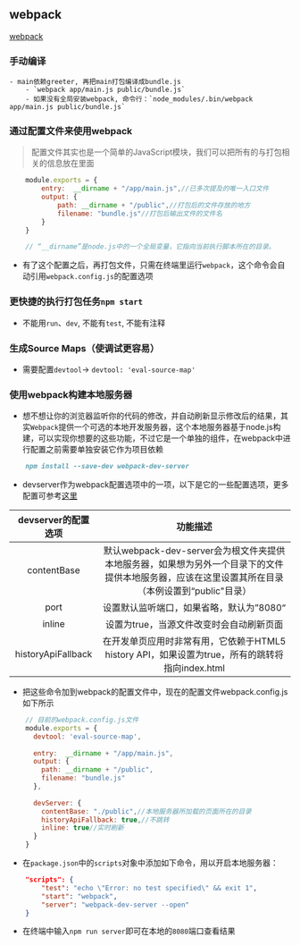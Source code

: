 ## webpack

[webpack](www.jianshu.com/p/42e11515c10f)

### 手动编译 
    - main依赖greeter, 再把main打包编译成bundle.js
        - `webpack app/main.js public/bundle.js` 
        - 如果没有全局安装webpack, 命令行：`node_modules/.bin/webpack app/main.js public/bundle.js`
        
### 通过配置文件来使用webpack
> 配置文件其实也是一个简单的JavaScript模块，我们可以把所有的与打包相关的信息放在里面
```javascript
    module.exports = {
        entry:  __dirname + "/app/main.js",//已多次提及的唯一入口文件
        output: {
            path: __dirname + "/public",//打包后的文件存放的地方
            filename: "bundle.js"//打包后输出文件的文件名
        }
    }
    
    // “__dirname”是node.js中的一个全局变量，它指向当前执行脚本所在的目录。
```
- 有了这个配置之后，再打包文件，只需在终端里运行`webpack`，这个命令会自动引用`webpack.config.js`的配置选项

### 更快捷的执行打包任务`npm start`
- 不能用`run`、`dev`, 不能有`test`, 不能有注释

### 生成Source Maps（使调试更容易）
- 需要配置`devtool`-> `devtool: 'eval-source-map'`

### 使用webpack构建本地服务器
- 想不想让你的浏览器监听你的代码的修改，并自动刷新显示修改后的结果，其实`Webpack`提供一个可选的本地开发服务器，这个本地服务器基于node.js构建，可以实现你想要的这些功能，不过它是一个单独的组件，在webpack中进行配置之前需要单独安装它作为项目依赖
```markdown
    npm install --save-dev webpack-dev-server
```

- devserver作为webpack配置选项中的一项，以下是它的一些配置选项，更多配置可参考[这里](https://webpack.js.org/configuration/dev-server/)

|devserver的配置选项|功能描述|
|:--:|:--:|
| contentBase| 	默认webpack-dev-server会为根文件夹提供本地服务器，如果想为另外一个目录下的文件提供本地服务器，应该在这里设置其所在目录（本例设置到“public"目录）|  
| port  | 设置默认监听端口，如果省略，默认为”8080“ | 
| inline  | 设置为true，当源文件改变时会自动刷新页面 | 
| historyApiFallback | 在开发单页应用时非常有用，它依赖于HTML5 history API，如果设置为true，所有的跳转将指向index.html | 

- 把这些命令加到webpack的配置文件中，现在的配置文件webpack.config.js如下所示

```javascript
    // 目前的webpack.config.js文件
    module.exports = {
      devtool: 'eval-source-map',
    
      entry:  __dirname + "/app/main.js",
      output: {
        path: __dirname + "/public",
        filename: "bundle.js"
      },
    
      devServer: {
        contentBase: "./public",//本地服务器所加载的页面所在的目录
        historyApiFallback: true,//不跳转
        inline: true//实时刷新
      } 
    }
```

- 在`package.json`中的`scripts`对象中添加如下命令，用以开启本地服务器：
```json
    "scripts": {
        "test": "echo \"Error: no test specified\" && exit 1",
        "start": "webpack",
        "server": "webpack-dev-server --open"
    }
```

- 在终端中输入`npm run server`即可在本地的`8080`端口查看结果


